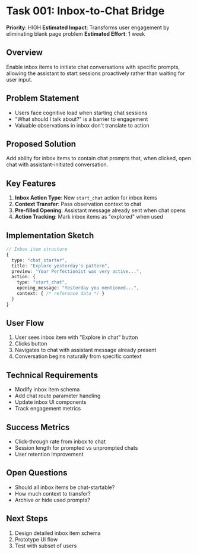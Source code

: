 # Task 001: Inbox-to-Chat Bridge

**Priority**: HIGH
**Estimated Impact**: Transforms user engagement by eliminating blank page problem
**Estimated Effort**: 1 week

## Overview

Enable inbox items to initiate chat conversations with specific prompts, allowing the assistant to start sessions proactively rather than waiting for user input.

## Problem Statement

- Users face cognitive load when starting chat sessions
- "What should I talk about?" is a barrier to engagement
- Valuable observations in inbox don't translate to action

## Proposed Solution

Add ability for inbox items to contain chat prompts that, when clicked, open chat with assistant-initiated conversation.

## Key Features

1. **Inbox Action Type**: New `start_chat` action for inbox items
2. **Context Transfer**: Pass observation context to chat
3. **Pre-filled Opening**: Assistant message already sent when chat opens
4. **Action Tracking**: Mark inbox items as "explored" when used

## Implementation Sketch

```typescript
// Inbox item structure
{
  type: "chat_starter",
  title: "Explore yesterday's pattern",
  preview: "Your Perfectionist was very active...",
  action: {
    type: "start_chat",
    opening_message: "Yesterday you mentioned...",
    context: { /* reference data */ }
  }
}
```

## User Flow

1. User sees inbox item with "Explore in chat" button
2. Clicks button
3. Navigates to chat with assistant message already present
4. Conversation begins naturally from specific context

## Technical Requirements

- Modify inbox item schema
- Add chat route parameter handling
- Update inbox UI components
- Track engagement metrics

## Success Metrics

- Click-through rate from inbox to chat
- Session length for prompted vs unprompted chats
- User retention improvement

## Open Questions

- Should all inbox items be chat-startable?
- How much context to transfer?
- Archive or hide used prompts?

## Next Steps

1. Design detailed inbox item schema
2. Prototype UI flow
3. Test with subset of users
